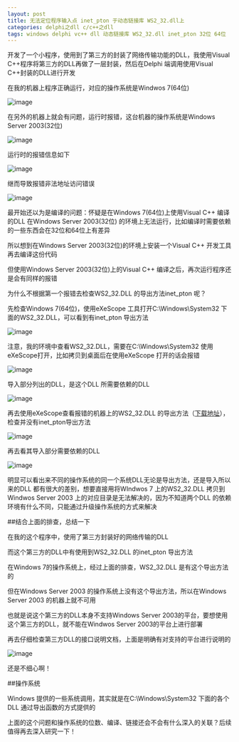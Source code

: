 ```yaml
---
layout: post
title: 无法定位程序输入点 inet_pton 于动态链接库 WS2_32.dll上
categories: delphi之dll c/c++之dll
tags: windows delphi vc++ dll 动态链接库 WS2_32.dll inet_pton 32位 64位
---
```


开发了一个小程序，使用到了第三方的封装了网络传输功能的DLL，我使用Visual C++程序将第三方的DLL再做了一层封装，然后在Delphi 端调用使用Visual C++封装的DLL进行开发

在我的机器上程序正确运行，对应的操作系统是Windwos 7(64位)

![image](../media/image/2016-09-28/01.png)

在另外的机器上就会有问题，运行时报错，这台机器的操作系统是Windows Server 2003(32位)

![image](../media/image/2016-09-28/02.png)

运行时的报错信息如下

![image](../media/image/2016-09-28/03.png)

继而导致报错非法地址访问错误

![image](../media/image/2016-09-28/04.png)

最开始还以为是编译的问题：怀疑是在Windows 7(64位)上使用Visual C++ 编译的DLL 在Windows Server 2003(32位) 的环境上无法运行，比如编译时需要依赖的一些东西会在32位和64位上有差异

所以想到在Windows Server 2003(32位)的环境上安装一个Visual C++ 开发工具再去编译这份代码

但使用Windows Server 2003(32位)上的Visual C++ 编译之后，再次运行程序还是会有同样的报错

为什么不根据第一个报错去检查WS2\_32.DLL 的导出方法inet\_pton 呢？

先检查Windows 7(64位)，使用eXeScope 工具打开C:\Windows\System32 下面的WS2\_32.DLL，可以看到有inet\_pton 导出方法

![image](../media/image/2016-09-28/05.png)

注意，我的环境中查看WS2\_32.DLL，需要在C:\Windows\System32 使用eXeScope打开，比如拷贝到桌面后在使用eXeScope 打开的话会报错

![image](../media/image/2016-09-28/06.png)

导入部分列出的DLL，是这个DLL 所需要依赖的DLL

![image](../media/image/2016-09-28/07.png)

再去使用eXeScope查看报错的机器上的WS2_32.DLL 的导出方法（[下载地址](../download/20160928/ws2_32.zip)），检查并没有inet_pton导出方法

![image](../media/image/2016-09-28/08.png)

再去看其导入部分需要依赖的DLL

![image](../media/image/2016-09-28/09.png)

明显可以看出来不同的操作系统的同一个系统DLL无论是导出方法，还是导入所以来的DLL 都有很大的差别，想要直接用将WIndwos 7 上的WS2\_32.DLL 拷贝到Windwos Server 2003 上的对应目录是无法解决的，因为不知道两个DLL 的依赖环境有什么不同，只能通过升级操作系统的方式来解决

##结合上面的排查，总结一下

在我的这个程序中，使用了第三方封装好的网络传输的DLL

而这个第三方的DLL中有使用到WS2\_32.DLL 的inet\_pton 导出方法

在Windows 7的操作系统上，经过上面的排查，WS2\_32.DLL 是有这个导出方法的

但在Windows Server 2003 的操作系统上没有这个导出方法，所以在Windows Server 2003 的机器上就不可用

也就是说这个第三方的DLL本身不支持Windows Server 2003的平台，要想使用这个第三方的DLL，就不能在Windwos Server 2003的平台上进行部署

再去仔细检查第三方DLL的接口说明文档，上面是明确有对支持的平台进行说明的

![image](../media/image/2016-09-28/10.png)

还是不细心啊！

##操作系统

Windows 提供的一些系统调用，其实就是在C:\Windows\System32 下面的各个DLL 通过导出函数的方式提供的

上面的这个问题和操作系统的位数、编译、链接还会不会有什么深入的关联？后续值得再去深入研究一下！

